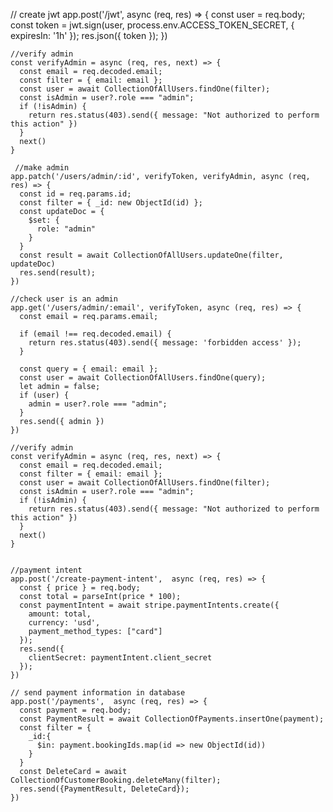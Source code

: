 // create jwt
    app.post('/jwt', async (req, res) => {
      const user = req.body;
      const token = jwt.sign(user, process.env.ACCESS_TOKEN_SECRET, { expiresIn: '1h' });
      res.json({ token });
    })


    //verify admin
    const verifyAdmin = async (req, res, next) => {
      const email = req.decoded.email;
      const filter = { email: email };
      const user = await CollectionOfAllUsers.findOne(filter);
      const isAdmin = user?.role === "admin";
      if (!isAdmin) {
        return res.status(403).send({ message: "Not authorized to perform this action" })
      }
      next()
    }

     //make admin  
    app.patch('/users/admin/:id', verifyToken, verifyAdmin, async (req, res) => {
      const id = req.params.id;
      const filter = { _id: new ObjectId(id) };
      const updateDoc = {
        $set: {
          role: "admin"
        }
      }
      const result = await CollectionOfAllUsers.updateOne(filter, updateDoc)
      res.send(result);
    })

    //check user is an admin
    app.get('/users/admin/:email', verifyToken, async (req, res) => {
      const email = req.params.email;

      if (email !== req.decoded.email) {
        return res.status(403).send({ message: 'forbidden access' });
      }

      const query = { email: email };
      const user = await CollectionOfAllUsers.findOne(query);
      let admin = false;
      if (user) {
        admin = user?.role === "admin";
      }
      res.send({ admin })
    })

    //verify admin
    const verifyAdmin = async (req, res, next) => {
      const email = req.decoded.email;
      const filter = { email: email };
      const user = await CollectionOfAllUsers.findOne(filter);
      const isAdmin = user?.role === "admin";
      if (!isAdmin) {
        return res.status(403).send({ message: "Not authorized to perform this action" })
      }
      next()
    }


    //payment intent
    app.post('/create-payment-intent',  async (req, res) => {
      const { price } = req.body;
      const total = parseInt(price * 100);
      const paymentIntent = await stripe.paymentIntents.create({
        amount: total,
        currency: 'usd',
        payment_method_types: ["card"]
      });
      res.send({
        clientSecret: paymentIntent.client_secret
      });
    })

    // send payment information in database 
    app.post('/payments',  async (req, res) => {
      const payment = req.body;
      const PaymentResult = await CollectionOfPayments.insertOne(payment);
      const filter = {
        _id:{
          $in: payment.bookingIds.map(id => new ObjectId(id))
        }
      }
      const DeleteCard = await CollectionOfCustomerBooking.deleteMany(filter);
      res.send({PaymentResult, DeleteCard});
    })